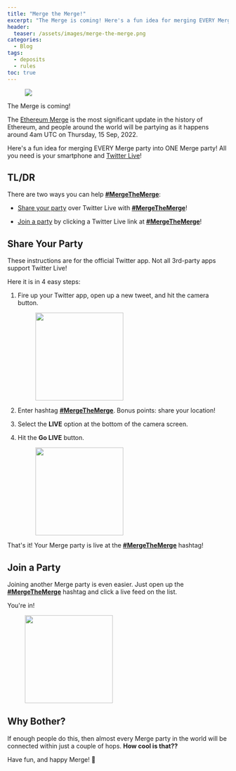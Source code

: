 ```yaml
---
title: "Merge the Merge!"
excerpt: "The Merge is coming! Here's a fun idea for merging EVERY Merge party into ONE Merge party!"
header:
  teaser: /assets/images/merge-the-merge.png
categories:
  - Blog
tags:
  - deposits
  - rules
toc: true
---
```


<figure class="align-left" style="margin-top: 10px; margin-bottom: 10px; width: 150px;">
    <img src="{{ site.url }}{{ site.baseurl }}/assets/images/merge-the-merge.png">
</figure>

The Merge is coming! 

The [Ethereum Merge](https://ethereum.org/en/upgrades/merge/) is the most significant update in the history of Ethereum, and people around the world will be partying as it happens around 4am UTC on Thursday, 15 Sep, 2022.

Here's a fun idea for merging EVERY Merge party into ONE Merge party! All you need is your smartphone and [Twitter Live](https://help.twitter.com/en/using-twitter/twitter-live)!

## TL/DR

There are two ways you can help [**#MergeTheMerge**](https://twitter.com/hashtag/MergeTheMerge): 

* [Share your party](#share-your-party) over Twitter Live with [**#MergeTheMerge**](https://twitter.com/hashtag/MergeTheMerge)!

* [Join a party](#join-a-party) by clicking a Twitter Live link at [**#MergeTheMerge**](https://twitter.com/hashtag/MergeTheMerge)!

## Share Your Party

These instructions are for the official Twitter app. Not all 3rd-party apps support Twitter Live!

Here it is in 4 easy steps:

1. Fire up your Twitter app, open up a new tweet, and hit the camera button.

    <figure>
      <a href="{{ site.url }}{{ site.baseurl }}/assets/images/share-your-party-1.png"><img src="{{ site.url }}{{ site.baseurl }}/assets/images/share-your-party-1.png" class="shadow" style="width: 200px;"></a>
    </figure>

1. Enter hashtag [**#MergeTheMerge**](https://twitter.com/hashtag/MergeTheMerge). Bonus points: share your location!

1. Select the **LIVE** option at the bottom of the camera screen.

1. Hit the **Go LIVE** button.

    <figure>
      <a href="{{ site.url }}{{ site.baseurl }}/assets/images/share-your-party-2.png"><img src="{{ site.url }}{{ site.baseurl }}/assets/images/share-your-party-2.png" class="shadow" style="width: 200px;"></a>
    </figure>

That's it! Your Merge party is live at the [**#MergeTheMerge**](https://twitter.com/hashtag/MergeTheMerge) hashtag!

## Join a Party

Joining another Merge party is even easier. Just open up the [**#MergeTheMerge**](https://twitter.com/hashtag/MergeTheMerge) hashtag and click a live feed on the list. 

You're in!

<figure>
  <a href="{{ site.url }}{{ site.baseurl }}/assets/images/join-a-party.png"><img src="{{ site.url }}{{ site.baseurl }}/assets/images/join-a-party.png" class="shadow" style="width: 200px;"></a>
</figure>

## Why Bother?

If enough people do this, then almost every Merge party in the world will be connected within just a couple of hops. **How cool is that??**

Have fun, and happy Merge! 🎉
